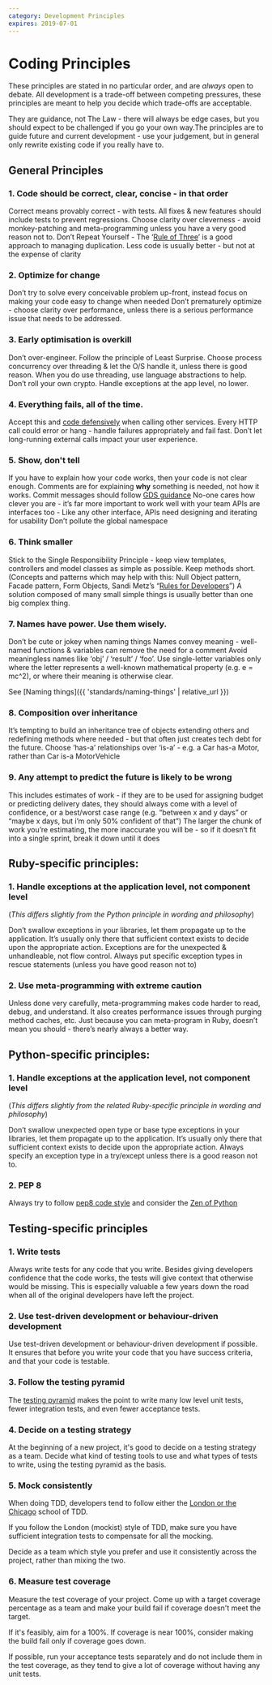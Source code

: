 ```yaml
---
category: Development Principles
expires: 2019-07-01
---
```


# Coding Principles

These principles are stated in no particular order, and are *always* open to debate.
All development is a trade-off between competing pressures, these principles are
meant to help you decide which trade-offs are acceptable.

They are guidance, not The Law - there will always be edge cases, but you should
expect to be challenged if you go your own way.The principles are to guide future
and current development - use your judgement, but in general only rewrite existing
code if you really have to.


## General Principles

### 1. Code should be correct, clear, concise - in that order

Correct means provably correct - with tests. All fixes & new features should include tests to prevent regressions.
Choose clarity over cleverness - avoid monkey-patching and meta-programming unless you have a very good reason not to.
Don’t Repeat Yourself - The ‘[Rule of Three](https://en.wikipedia.org/wiki/Rule_of_three_(computer_programming))’ is a good approach to managing duplication. Less code is usually better - but not at the expense of clarity

### 2. Optimize for change
Don’t try to solve every conceivable problem up-front, instead focus on making your code easy to change when needed
Don’t prematurely optimize - choose clarity over performance, unless there is a serious performance issue that needs to be addressed.

### 3. Early optimisation is overkill
Don’t over-engineer. Follow the principle of Least Surprise. Choose process
concurrency over threading & let the O/S handle it, unless there is good reason.
When you do use threading, use language abstractions to help. Don’t roll your
own crypto. Handle exceptions at the app level, no lower.

### 4. Everything fails, all of the time.
Accept this and [code defensively](https://en.wikipedia.org/wiki/Defensive_programming) when calling other services.
Every HTTP call could error or hang - handle failures appropriately and fail fast. Don’t let long-running external calls impact your user experience.

### 5. Show, don't tell
If you have to explain how your code works, then your code is not clear enough.
Comments are for explaining <strong>why</strong> something is needed, not how it works.
Commit messages should follow [GDS guidance](https://github.com/alphagov/styleguides/blob/master/git.md)
No-one cares how clever you are - it’s far more important to work well with your team
APIs are interfaces too - Like any other interface, APIs need designing and iterating for usability
Don’t pollute the global namespace

### 6. Think smaller
Stick to the Single Responsibility Principle - keep view templates, controllers and model classes as simple as possible. Keep methods short. (Concepts and patterns which may help with this: Null Object pattern, Facade pattern, Form Objects, Sandi Metz’s “[Rules for Developers](https://robots.thoughtbot.com/sandi-metz-rules-for-developers)”)
A solution composed of many small simple things is usually better than one big complex thing.

### 7. Names have power. Use them wisely.
Don’t be cute or jokey when naming things
Names convey meaning - well-named functions & variables can remove the need for a comment
Avoid meaningless names like ‘obj’ / ‘result’ / ‘foo’.
Use single-letter variables only where the letter represents a well-known mathematical property (e.g. e = mc^2), or where their meaning is otherwise clear.


See [Naming things]({{ 'standards/naming-things' | relative_url  }})

### 8. Composition over inheritance
It’s tempting to build an inheritance tree of objects extending others and redefining methods where needed - but that often just creates tech debt for the future. Choose ‘has-a’ relationships over ‘is-a’ - e.g. a Car has-a Motor, rather than Car is-a MotorVehicle

### 9. Any attempt to predict the future is likely to be wrong
This includes estimates of work - if they are to be used for assigning budget or predicting delivery dates, they should always come with a level of confidence, or a best/worst case range (e.g. “between x and y days” or “maybe x days, but i’m only 50% confident of that”)
The larger the chunk of work you’re estimating, the more inaccurate you will be - so if it doesn’t fit into a single sprint, break it down until it does

## Ruby-specific principles:

### 1. Handle exceptions at the application level, not component level
(<i>This differs slightly from the Python principle in wording and philosophy</i>)


Don’t swallow exceptions in your libraries, let them propagate up to the application. It’s usually only there that sufficient context exists to decide upon the appropriate action.
Exceptions are for the unexpected & unhandleable, not flow control.
Always put specific exception types in rescue statements (unless you have good reason not to)

### 2. Use meta-programming with extreme caution
Unless done very carefully, meta-programming makes code harder to read, debug, and understand. It also creates performance issues through purging method caches, etc. Just because you can meta-program in Ruby, doesn’t mean you should  - there’s nearly always a better way.

## Python-specific principles:

### 1. Handle exceptions at the application level, not component level
(<i>This differs slightly from the related Ruby-specific principle in wording and philosophy</i>)


Don’t swallow unexpected open type or base type exceptions in your libraries, let them propagate up to the application. It’s usually only there that sufficient context exists to decide upon the appropriate action. Always specify an exception type in a try/except unless there is a good reason not to.

### 2. PEP 8
Always try to follow [pep8 code style](https://www.python.org/dev/peps/pep-0008/) and
consider the [Zen of Python](https://www.python.org/dev/peps/pep-0020/)

## Testing-specific principles

### 1. Write tests
Always write tests for any code that you write. Besides giving developers
confidence that the code works, the tests will give context that otherwise
would be missing. This is especially valuable a few years down the road when
all of the original developers have left the project.

### 2. Use test-driven development or behaviour-driven development
Use test-driven development or behaviour-driven development if possible. It
ensures that before you write your code that you have success criteria, and
that your code is testable.

### 3. Follow the testing pyramid
The [testing pyramid](https://martinfowler.com/bliki/TestPyramid.html) makes
the point to write many low level unit tests, fewer integration tests, and even
fewer acceptance tests.

### 4. Decide on a testing strategy
At the beginning of a new project, it's good to decide on a testing strategy as
a team. Decide what kind of testing tools to use and what types of tests to
write, using the testing pyramid as the basis.

### 5. Mock consistently
When doing TDD, developers tend to follow either the [London or the Chicago](https://softwareengineering.stackexchange.com/questions/123627/what-are-the-london-and-chicago-schools-of-tdd)
school of TDD.

If you follow the London (mockist) style of TDD, make sure you
have sufficient integration tests to compensate for all the mocking.

Decide as a team which style you prefer and use it consistently across the
project, rather than mixing the two.

### 6. Measure test coverage
Measure the test coverage of your project. Come up with a target coverage
percentage as a team and make your build fail if coverage doesn't meet the
target.

If it's feasibly, aim for a 100%. If coverage is near 100%, consider making the
build fail only if coverage goes down.

If possible, run your acceptance tests separately and do not include them in
the test coverage, as they tend to give a lot of coverage without having any
unit tests.

